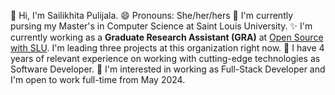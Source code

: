 
<!--
**LikhitaPulijala/LikhitaPulijala** is a ✨ _special_ ✨ repository because its `README.md` (this file) appears on your GitHub profile.

Here are some ideas to get you started:

- 🔭 I’m currently working on ...
- 🌱 I’m currently learning ...
- 👯 I’m looking to collaborate on ...
- 🤔 I’m looking for help with ...
- 💬 Ask me about ...
- 📫 How to reach me: ...
- 😄 Pronouns: ...
- ⚡ Fun fact: ...
-->
👋 Hi, I'm Sailikhita Pulijala.
😄 Pronouns: She/her/hers
🌱 I'm currently pursing my Master's in Computer Science at Saint Louis University.
✨ I'm currently working as a **Graduate Research Assistant (GRA)** at [Open Source with SLU](https://oss-slu.github.io/). I'm leading three projects at this organization right now.
🔭 I have 4 years of relevant experience on working with cutting-edge technologies as Software Developer.
👀 I'm interested in working as Full-Stack Developer and I'm open to work full-time from May 2024.
